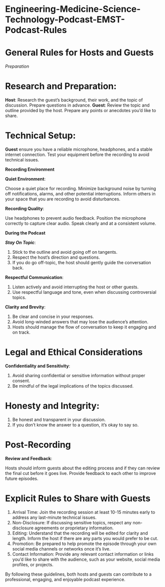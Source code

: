 # Engineering-Medicine-Science-Technology-Podcast-EMST-Podcast-Rules

# General Rules for Hosts and Guests

*Preparation*

# Research and Preparation:

**Host**: Research the guest’s background, their work, and the topic of discussion. Prepare questions in advance.
**Guest**: Review the topic and outline provided by the host. Prepare any points or anecdotes you’d like to share.

# Technical Setup:

**Guest** ensure you have a reliable microphone, headphones, and a stable internet connection.
Test your equipment before the recording to avoid technical issues.

**Recording Environment**

**Quiet Environment**:

Choose a quiet place for recording. Minimize background noise by turning off notifications, alarms, and other potential interruptions.
Inform others in your space that you are recording to avoid disturbances.

**Recording Quality**:

Use headphones to prevent audio feedback.
Position the microphone correctly to capture clear audio. Speak clearly and at a consistent volume.

**During the Podcast**

***Stay On Topic***:

1. Stick to the outline and avoid going off on tangents. 
2. Respect the host’s direction and questions.
3. If you do go off-topic, the host should gently guide the conversation back.

**Respectful Communication**:

1. Listen actively and avoid interrupting the host or other guests.
2. Use respectful language and tone, even when discussing controversial topics.

**Clarity and Brevity**:

1. Be clear and concise in your responses.
2. Avoid long-winded answers that may lose the audience’s attention.
3. Hosts should manage the flow of conversation to keep it engaging and on track.

# Legal and Ethical Considerations

**Confidentiality and Sensitivity**:

1. Avoid sharing confidential or sensitive information without proper consent.
2. Be mindful of the legal implications of the topics discussed.

# Honesty and Integrity:

1. Be honest and transparent in your discussion.
2. If you don’t know the answer to a question, it’s okay to say so.

# Post-Recording

**Review and Feedback**:

Hosts should inform guests about the editing process and if they can review the final cut before it goes live.
Provide feedback to each other to improve future episodes.

# Explicit Rules to Share with Guests

1. Arrival Time: Join the recording session at least 10-15 minutes early to address any last-minute technical issues.
2. Non-Disclosure: If discussing sensitive topics, respect any non-disclosure agreements or proprietary information.
3. Editing: Understand that the recording will be edited for clarity and length. Inform the host if there are any parts you would prefer to be cut.
4. Promotion: Be prepared to help promote the episode through your own social media channels or networks once it’s live.
5. Contact Information: Provide any relevant contact information or links you’d like to share with the audience, such as your website, social media profiles, or projects.

By following these guidelines, both hosts and guests can contribute to a professional, engaging, and enjoyable podcast experience.

